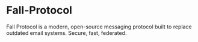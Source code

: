 # Fall-Protocol
Fall Protocol is a modern, open-source messaging protocol built to replace outdated email systems. Secure, fast, federated.
